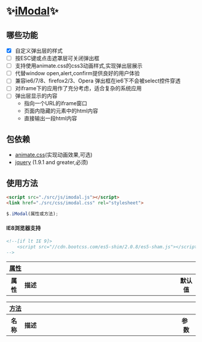 <link href="http://kevinburke.bitbucket.org/markdowncss/markdown.css" rel="stylesheet"></link>

# :sparkles:[iModal](https://github.com/cleverchens/imodal):sparkles: ##
## 哪些功能 ##
  - [x] 自定义弹出层的样式
  - [ ] 按ESC键或点击遮罩层可关闭弹出框
  - [ ] 支持使用animate.css的css3动画样式,实现弹出层展示
  - [ ] 代替window open,alert,confirm提供良好的用户体验
  - [ ] 兼容ie6/7/8、firefox2/3、Opera 弹出框在ie6下不会被select控件穿透
  - [ ] 对iframe下的应用作了充分考虑，适合复杂的系统应用
  - [ ] 弹出层显示的内容
    - 指向一个URL的iframe窗口 
    - 页面内隐藏的元素中的html内容 
    - 直接输出一段html内容

## 包依赖 ##
- [animate.css](https://github.com/daneden/animate.css)(实现动画效果,可选)
- [jquery](https://github.com/jquery/jquery) (1.9.1 and greater,必须)

## 使用方法 ##
```html 
<script src="./src/js/imodal.js"></script>
<link href="./src/css/imodal.css" rel="stylesheet">
```
```javascript
$.iModal(属性或方法);
```

#### IE8浏览器支持 ##
```html 
<!--[if lt IE 9]>
    <script src="//cdn.bootcss.com/es5-shim/2.0.8/es5-sham.js"></script><![endif]
-->
```

<table width="100%">
    <tr>
        <th colspan="3" align="left" width="100%">
            <a href="#props" name="props">属性</a>
        </th>
    </tr>
	<tr>
		<th width="8%" align="center">属性</th>
		<th width="82%" align="left">描述</th>
		<th width="10%" align="center">默认值</th>
	</tr>
</table>

<table width="100%">
    <tr>
        <th colspan="3" align="left" width="100%">
            <a href="#meths" name="meths">方法</a>
        </th>
    </tr>
	<tr>
		<th width="8%" align="center">名称</th>
        <th width="82%" align="left">描述</th>
        <th width="10%" align="center">参&nbsp;&nbsp; 数</th>
	</tr>
</table>
